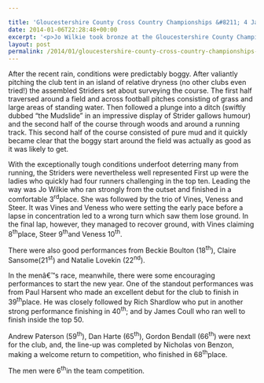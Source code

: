 ```yaml
---

title: 'Gloucestershire County Cross Country Championships &#8211; 4 January 2014'
date: 2014-01-06T22:28:48+00:00
excerpt: '<p>Jo Wilkie took bronze at the Gloucestershire County Championships and the women took silver in the team contest in another successful day for Stridersâ€™ ladies at the Gloucestershire County Championships at Blackbridge on Saturday.</p>'
layout: post
permalink: /2014/01/gloucestershire-county-cross-country-championships-4-january-2014/
---
```

After the recent rain, conditions were predictably boggy. After valiantly pitching the club tent in an island of relative dryness (no other clubs even tried!) the assembled Striders set about surveying the course. The first half traversed around a field and across football pitches consisting of grass and large areas of standing water. Then followed a plunge into a ditch (swiftly dubbed &#8220;the Mudslide&#8221; in an impressive display of Strider gallows humour) and the second half of the course through woods and around a running track. This second half of the course consisted of pure mud and it quickly became clear that the boggy start around the field was actually as good as it was likely to get.

With the exceptionally tough conditions underfoot deterring many from running, the Striders were nevertheless well represented First up were the ladies who quickly had four runners challenging in the top ten. Leading the way was Jo Wilkie who ran strongly from the outset and finished in a comfortable 3<sup>rd</sup>place. She was followed by the trio of Vines, Veness and Steer. It was Vines and Veness who were setting the early pace before a lapse in concentration led to a wrong turn which saw them lose ground. In the final lap, however, they managed to recover ground, with Vines claiming 8<sup>th</sup>place, Steer 9<sup>th</sup>and Veness 10<sup>th</sup>.

There were also good performances from Beckie Boulton (18<sup>th</sup>), Claire Sansome(21<sup>st</sup>) and Natalie Lovekin (22<sup>nd</sup>).

In the menâ€™s race, meanwhile, there were some encouraging performances to start the new year. One of the standout performances was from Paul Harsent who made an excellent debut for the club to finish in 39<sup>th</sup>place. He was closely followed by Rich Shardlow who put in another strong performance finishing in 40<sup>th</sup>; and by James Coull who ran well to finish inside the top 50.

Andrew Paterson (59<sup>th</sup>), Dan Harte (65<sup>th</sup>), Gordon Bendall (66<sup>th</sup>) were next for the club, and, the line-up was completed by Nicholas von Benzon, making a welcome return to competition, who finished in 68<sup>th</sup>place.

The men were 6<sup>th</sup>in the team competition.</p>